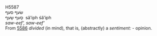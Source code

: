 <body>
  <p>H5587<br>  שׂעף    סעף  <br> סָעִף  שָׂעִף  ‎  sâ‛iph  śâ‛iph  <br><i>saw-eef‘,</i> <i>saw-eef‘ </i><br>From <a href="h5586.htm">5586</a>  <i>divided</i> (in mind), that is, (abstractly) a <i>sentiment: - </i>opinion.<br></p>
 </body>